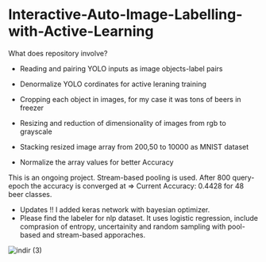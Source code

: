 # Interactive-Auto-Image-Labelling-with-Active-Learning

What does repository involve?

- Reading and pairing YOLO inputs as image objects-label pairs

- Denormalize YOLO cordinates for active leraning training

- Cropping each object in images, for my case it was tons of beers in freezer

- Resizing and reduction of dimensionality of images from rgb to grayscale

- Stacking resized image array from 200,50 to 10000 as MNIST dataset 

- Normalize the array values for better Accuracy


This is an ongoing project. Stream-based pooling is used. After 800 query-epoch the accuracy is converged at => 
Current Accuracy: 0.4428 for 48 beer classes.

- Updates !! I added keras network with bayesian optimizer. 
- Please find the labeler for nlp dataset. It uses logistic regression, include comprasion of entropy, uncertainity and random sampling with pool-based and stream-based apporaches.


![indir (3)](https://user-images.githubusercontent.com/47353633/105707665-58e81c00-5f24-11eb-89c0-76261b38d779.png)
